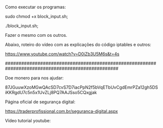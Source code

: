 
Como executar os programas:

sudo chmod +x block_input.sh;

./block_input.sh;

Fazer o mesmo com os outros.

Abaixo, roteiro do vídeo com as explicações do código iptables e outros: 

https://www.youtube.com/watch?v=D0iZb3U5M6s&t=4s 



##################################################################################################

Doe monero para nos ajudar: 

87JGuuwXzoMGwQAcSD7cvS7D7iacPpN2f5bVqETbUvCgdEmrPZa12gh5DSiKKRgdU7c5n5x1UvZLj8PQ7AAJSso5CQxgjak



Página oficial de segurança digital:

https://traderprofissional.com.br/seguranca-digital.aspx

Vídeo tutorial youtube:

